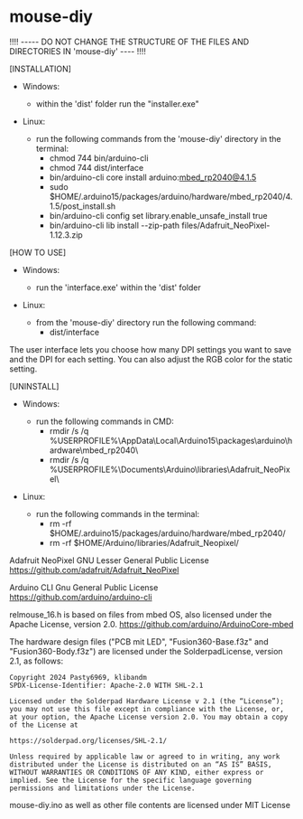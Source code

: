 # mouse-diy

!!!! ----- DO NOT CHANGE THE STRUCTURE OF THE FILES AND DIRECTORIES IN 'mouse-diy' ---- !!!!

[INSTALLATION]

- Windows: 
    - within the 'dist' folder run the "installer.exe"

- Linux: 
    - run the following commands from the 'mouse-diy' directory in the terminal:
        - chmod 744 bin/arduino-cli
        - chmod 744 dist/interface
        - bin/arduino-cli core install arduino:mbed_rp2040@4.1.5
        - sudo $HOME/.arduino15/packages/arduino/hardware/mbed_rp2040/4.1.5/post_install.sh
        - bin/arduino-cli config set library.enable_unsafe_install true
        - bin/arduino-cli lib install --zip-path files/Adafruit_NeoPixel-1.12.3.zip


[HOW TO USE]

- Windows:
    - run the 'interface.exe' within the 'dist' folder

- Linux:
    - from the 'mouse-diy' directory run the following command:
        - dist/interface

The user interface lets you choose how many DPI settings you want to save and the DPI for each setting. You can also adjust the RGB color for the static setting.


[UNINSTALL]

- Windows: 
    - run the following commands in CMD:
        - rmdir /s /q %USERPROFILE%\AppData\Local\Arduino15\packages\arduino\hardware\mbed_rp2040\
        - rmdir /s /q %USERPROFILE%\Documents\Arduino\libraries\Adafruit_NeoPixel\

- Linux:
    - run the following commands in the terminal:
        - rm -rf $HOME/.arduino15/packages/arduino/hardware/mbed_rp2040/
        - rm -rf $HOME/Arduino/libraries/Adafruit_Neopixel/

Adafruit NeoPixel GNU Lesser General Public License https://github.com/adafruit/Adafruit_NeoPixel

Arduino CLI Gnu General Public License https://github.com/arduino/arduino-cli

relmouse_16.h is based on files from mbed OS, also licensed under the Apache License, version 2.0. https://github.com/arduino/ArduinoCore-mbed

The hardware design files ("PCB mit LED", "Fusion360-Base.f3z" and "Fusion360-Body.f3z") are licensed under the SolderpadLicense, version 2.1, as follows:
```
Copyright 2024 Pasty6969, klibandm
SPDX-License-Identifier: Apache-2.0 WITH SHL-2.1

Licensed under the Solderpad Hardware License v 2.1 (the “License”); you may not use this file except in compliance with the License, or, at your option, the Apache License version 2.0. You may obtain a copy of the License at

https://solderpad.org/licenses/SHL-2.1/

Unless required by applicable law or agreed to in writing, any work distributed under the License is distributed on an “AS IS” BASIS, WITHOUT WARRANTIES OR CONDITIONS OF ANY KIND, either express or implied. See the License for the specific language governing permissions and limitations under the License.
```

mouse-diy.ino as well as other file contents are licensed under MIT License
